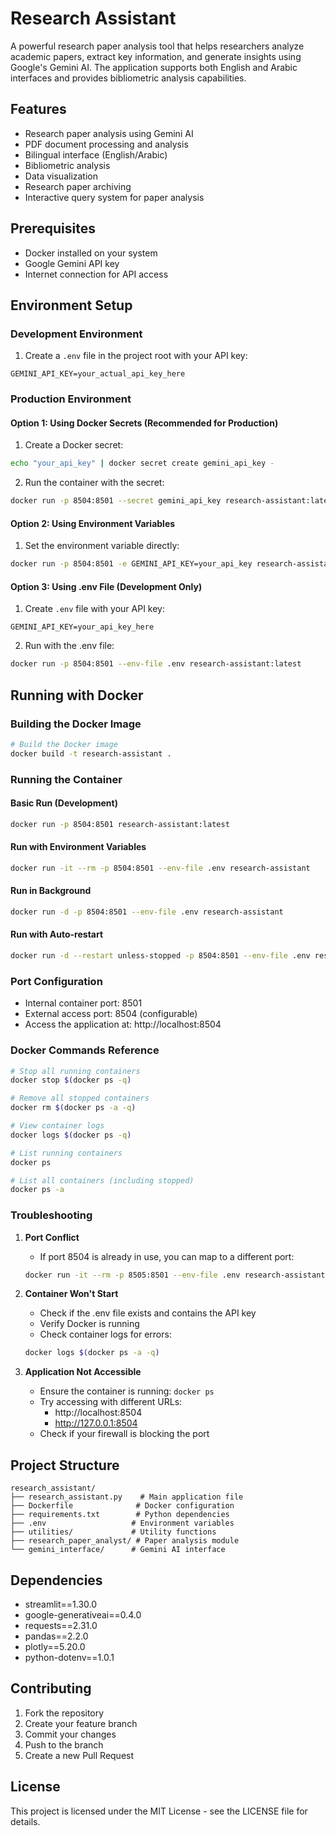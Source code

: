 # Research Assistant

A powerful research paper analysis tool that helps researchers analyze academic papers, extract key information, and generate insights using Google's Gemini AI. The application supports both English and Arabic interfaces and provides bibliometric analysis capabilities.

## Features

- Research paper analysis using Gemini AI
- PDF document processing and analysis
- Bilingual interface (English/Arabic)
- Bibliometric analysis
- Data visualization
- Research paper archiving
- Interactive query system for paper analysis

## Prerequisites

- Docker installed on your system
- Google Gemini API key
- Internet connection for API access

## Environment Setup

### Development Environment

1. Create a `.env` file in the project root with your API key:
```
GEMINI_API_KEY=your_actual_api_key_here
```

### Production Environment

#### Option 1: Using Docker Secrets (Recommended for Production)

1. Create a Docker secret:
```bash
echo "your_api_key" | docker secret create gemini_api_key -
```

2. Run the container with the secret:
```bash
docker run -p 8504:8501 --secret gemini_api_key research-assistant:latest
```

#### Option 2: Using Environment Variables

1. Set the environment variable directly:
```bash
docker run -p 8504:8501 -e GEMINI_API_KEY=your_api_key research-assistant:latest
```

#### Option 3: Using .env File (Development Only)

1. Create `.env` file with your API key:
```
GEMINI_API_KEY=your_api_key_here
```

2. Run with the .env file:
```bash
docker run -p 8504:8501 --env-file .env research-assistant:latest
```

## Running with Docker

### Building the Docker Image

```bash
# Build the Docker image
docker build -t research-assistant .
```

### Running the Container

#### Basic Run (Development)
```bash
docker run -p 8504:8501 research-assistant:latest
```

#### Run with Environment Variables
```bash
docker run -it --rm -p 8504:8501 --env-file .env research-assistant
```

#### Run in Background
```bash
docker run -d -p 8504:8501 --env-file .env research-assistant
```

#### Run with Auto-restart
```bash
docker run -d --restart unless-stopped -p 8504:8501 --env-file .env research-assistant
```

### Port Configuration

- Internal container port: 8501
- External access port: 8504 (configurable)
- Access the application at: http://localhost:8504

### Docker Commands Reference

```bash
# Stop all running containers
docker stop $(docker ps -q)

# Remove all stopped containers
docker rm $(docker ps -a -q)

# View container logs
docker logs $(docker ps -q)

# List running containers
docker ps

# List all containers (including stopped)
docker ps -a
```

### Troubleshooting

1. **Port Conflict**
   - If port 8504 is already in use, you can map to a different port:
   ```bash
   docker run -it --rm -p 8505:8501 --env-file .env research-assistant
   ```

2. **Container Won't Start**
   - Check if the .env file exists and contains the API key
   - Verify Docker is running
   - Check container logs for errors:
   ```bash
   docker logs $(docker ps -a -q)
   ```

3. **Application Not Accessible**
   - Ensure the container is running: `docker ps`
   - Try accessing with different URLs:
     - http://localhost:8504
     - http://127.0.0.1:8504
   - Check if your firewall is blocking the port

## Project Structure

```
research_assistant/
├── research_assistant.py    # Main application file
├── Dockerfile              # Docker configuration
├── requirements.txt        # Python dependencies
├── .env                   # Environment variables
├── utilities/             # Utility functions
├── research_paper_analyst/ # Paper analysis module
└── gemini_interface/      # Gemini AI interface
```

## Dependencies

- streamlit==1.30.0
- google-generativeai==0.4.0
- requests==2.31.0
- pandas==2.2.0
- plotly==5.20.0
- python-dotenv==1.0.1

## Contributing

1. Fork the repository
2. Create your feature branch
3. Commit your changes
4. Push to the branch
5. Create a new Pull Request

## License

This project is licensed under the MIT License - see the LICENSE file for details. 